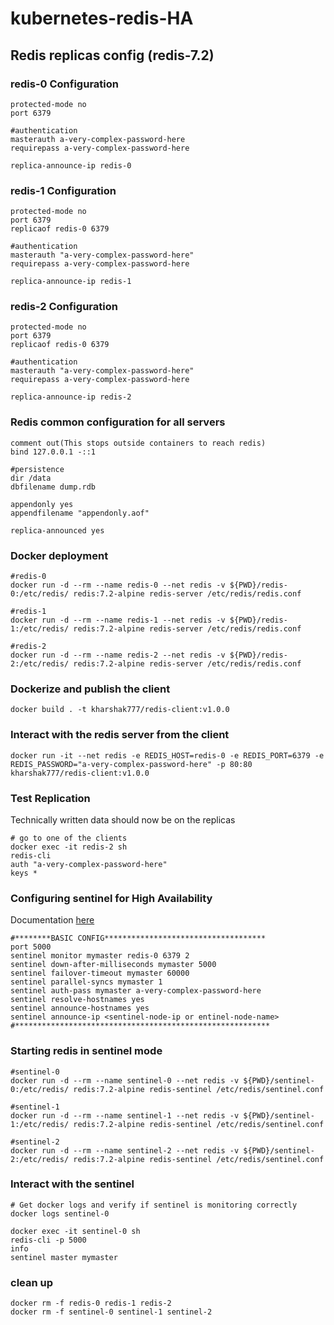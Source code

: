 # kubernetes-redis-HA

## Redis replicas config (redis-7.2)

### redis-0 Configuration

```
protected-mode no
port 6379

#authentication
masterauth a-very-complex-password-here
requirepass a-very-complex-password-here

replica-announce-ip redis-0
```
### redis-1 Configuration

```
protected-mode no
port 6379
replicaof redis-0 6379

#authentication
masterauth "a-very-complex-password-here"
requirepass a-very-complex-password-here

replica-announce-ip redis-1
```
### redis-2 Configuration

```
protected-mode no
port 6379
replicaof redis-0 6379

#authentication
masterauth "a-very-complex-password-here"
requirepass a-very-complex-password-here

replica-announce-ip redis-2
```

### Redis common configuration for all servers
```
comment out(This stops outside containers to reach redis)
bind 127.0.0.1 -::1

#persistence
dir /data
dbfilename dump.rdb

appendonly yes
appendfilename "appendonly.aof"

replica-announced yes
```

### Docker deployment

```
#redis-0
docker run -d --rm --name redis-0 --net redis -v ${PWD}/redis-0:/etc/redis/ redis:7.2-alpine redis-server /etc/redis/redis.conf

#redis-1
docker run -d --rm --name redis-1 --net redis -v ${PWD}/redis-1:/etc/redis/ redis:7.2-alpine redis-server /etc/redis/redis.conf

#redis-2
docker run -d --rm --name redis-2 --net redis -v ${PWD}/redis-2:/etc/redis/ redis:7.2-alpine redis-server /etc/redis/redis.conf
```

### Dockerize and publish the client
```
docker build . -t kharshak777/redis-client:v1.0.0
```

### Interact with the redis server from the client
```
docker run -it --net redis -e REDIS_HOST=redis-0 -e REDIS_PORT=6379 -e REDIS_PASSWORD="a-very-complex-password-here" -p 80:80 kharshak777/redis-client:v1.0.0
```
### Test Replication

Technically written data should now be on the replicas

```
# go to one of the clients
docker exec -it redis-2 sh
redis-cli
auth "a-very-complex-password-here"
keys *
```

### Configuring sentinel for High Availability

Documentation [here](https://redis.io/topics/sentinel)

```
#********BASIC CONFIG************************************
port 5000
sentinel monitor mymaster redis-0 6379 2
sentinel down-after-milliseconds mymaster 5000
sentinel failover-timeout mymaster 60000
sentinel parallel-syncs mymaster 1
sentinel auth-pass mymaster a-very-complex-password-here
sentinel resolve-hostnames yes
sentinel announce-hostnames yes
sentinel announce-ip <sentinel-node-ip or entinel-node-name>
#*********************************************************
```
### Starting redis in sentinel mode
```
#sentinel-0
docker run -d --rm --name sentinel-0 --net redis -v ${PWD}/sentinel-0:/etc/redis/ redis:7.2-alpine redis-sentinel /etc/redis/sentinel.conf

#sentinel-1
docker run -d --rm --name sentinel-1 --net redis -v ${PWD}/sentinel-1:/etc/redis/ redis:7.2-alpine redis-sentinel /etc/redis/sentinel.conf

#sentinel-2
docker run -d --rm --name sentinel-2 --net redis -v ${PWD}/sentinel-2:/etc/redis/ redis:7.2-alpine redis-sentinel /etc/redis/sentinel.conf
```
### Interact with the sentinel
```
# Get docker logs and verify if sentinel is monitoring correctly
docker logs sentinel-0

docker exec -it sentinel-0 sh
redis-cli -p 5000
info
sentinel master mymaster
```
### clean up 
```
docker rm -f redis-0 redis-1 redis-2
docker rm -f sentinel-0 sentinel-1 sentinel-2
```
